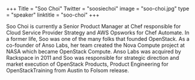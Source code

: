 +++
Title = "Soo Choi"
Twitter = "soosiechoi"
image = "soo-choi.jpg"
type = "speaker"
linktitle = "soo-choi"
+++

Soo Choi is currently a Senior Product Manager at Chef responsible for Cloud Service Provider Strategy and AWS Opsworks for Chef Automate. In a former life, Soo was one of the many folks that founded OpenStack. As a co-founder of Anso Labs, her team created the Nova Compute project at NASA which became OpenStack Compute. Anso Labs was acquired by Rackspace in 2011 and Soo was responsible for strategic direction and market execution of OpenStack Products, Product Engineering for OpenStackTraining from Austin to Folsom release.
